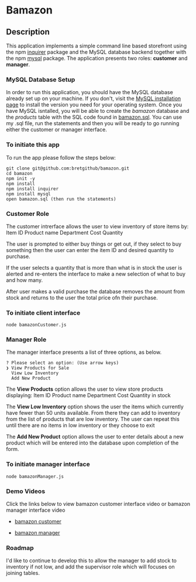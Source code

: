 # Bamazon

## Description

This application implements a simple command line based storefront using the npm [inquirer](https://www.npmjs.com/package/inquirer) package and the MySQL database backend together with the npm [mysql](https://www.npmjs.com/package/mysql) package. The application presents two roles: **customer** and **manager**.

### MySQL Database Setup

In order to run this application, you should have the MySQL database already set up on your machine. If you don't, visit the [MySQL installation page](https://dev.mysql.com/doc/refman/5.6/en/installing.html) to install the version you need for your operating system. Once you have MySQL isntalled, you will be able to create the *bamazon* database and the *products* table with the SQL code found in [bamazon.sql](bamazon.sql). You can use my .sql file, run the statements and then you will be ready to go running either the customer or manager interface.

### To initiate this app
To run the app please follow the steps below:

	git clone git@github.com:bretgithub/bamazon.git
	cd bamazon
	npm init -y
	npm install
	npm install inquirer
	npm install mysql
	open bamazon.sql (then run the statements)

### Customer Role

The customer intrerface allows the user to view inventory of store items by:
Item ID
Product name
Department
Cost
Quantity

The user is prompted to either buy things or get out, if they select to buy something then the user can enter the item ID and desired quantity to purchase.

If the user selects a quantity that is more than what is in stock the user is alerted and re-enters the interface to make a new selection of what to buy and how many.

After user makes a valid purchase the database removes the amount from stock and returns to the user the total price ofn their purchase. 

### To initiate client interface

	node bamazonCustomer.js

### Manager Role

The manager interface presents a list of three options, as below. 

	? Please select an option: (Use arrow keys)
	❯ View Products for Sale 
	  View Low Inventory 
	  Add New Product
	  
The **View Products** option allows the user to view store products displaying:
Item ID
Product name
Department
Cost
Quantity in stock

The **View Low Inventory** option shows the user the items which currently have fewer than 50 units available. From there they can add to inventory from the list of products that are low inventory. The user can repeat this until there are no items in low inventory or they choose to exit

The **Add New Product** option allows the user to enter details about a new product which will be entered into the database upon completion of the form.

### To initiate manager interface

	node bamazonManager.js
	
### Demo Videos

Click the links below to view bamazon customer interface video or bamazon manager interface video

* [bamazon customer](clientBamazon.webm)

* [bamazon manager](managerBamazon.webm)
	
### Roadmap

I'd like to continue to develop this to allow the manager to add stock to inventory if not low, and add the supervisor role which will focuses on joining tables. 

